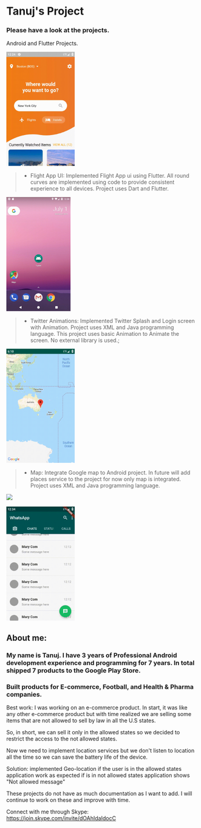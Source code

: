 # Tanuj's Project

### Please have a look at the projects.

Android and Flutter Projects.

[<img src="screenShots/flight.gif" height=300em></img>](https://github.com/tanuj22333/flight-app"(target|_blank)")

> * Flight App UI: Implemented Flight App ui using Flutter. All round curves are implemented using code to provide consistent experience to all devices. Project uses Dart and Flutter. 

[<img src="screenShots/twitter.gif" height=300em></img>](https://github.com/tanuj22333/twitter-animation)

> * Twitter Animations: Implemented Twitter Splash and Login screen with Animation. Project uses XML and Java programming language. 
This project uses basic Animation to Animate the screen. No external library is used.;

[<img src="screenShots/maps.gif" height=300em></img>](https://github.com/tanuj22333/map-demo)

> * Map: Integrate Google map to Android project. In future will add places service to the project for now only map is integrated. Project uses XML and Java programming language. 

[<img src="screenShots/gmail.gif" height=300em></img>](https://github.com/tanuj22333/gmail-ui)

[<img src="screenShots/whatsApp.gif" height=300em></img>](https://github.com/tanuj22333/whats-app-clone)


## About me:
### My name is Tanuj. I have 3 years of Professional Android development experience and programming for 7 years. In total shipped 7 products to the Google Play Store. 

### Built products for E-commerce, Football, and Health & Pharma companies. 

Best work:
I was working on an e-commerce product. In start, it was like any other e-commerce product but with time realized we are selling some items that are not allowed to sell by law in all the U.S states. 

So, in short, we can sell it only in the allowed states so we decided to restrict the access to the not allowed states. 

Now we need to implement location services but we don't listen to location all the time so we can save the battery life of the device. 

Solution: implemented Geo-location if the user is in the allowed states application work as expected if is in not allowed states application shows "Not allowed message"


These projects do not have as much documentation as I want to add. I will continue to work on these and improve with time.

Connect with me through Skype: https://join.skype.com/invite/dOAhIdaIdocC

